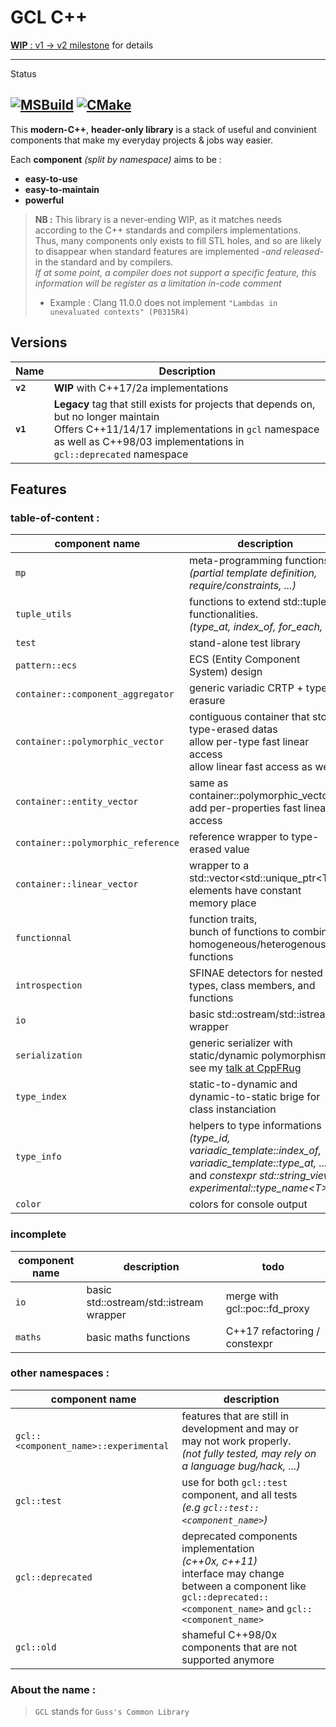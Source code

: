 # **GCL C++**

[**WIP** : v1 -> v2 milestone](https://github.com/GuillaumeDua/GCL_CPP/milestone/2) for details

---

Status

[![MSBuild](https://github.com/GuillaumeDua/GCL_CPP/actions/workflows/msbuild.yml/badge.svg?branch=master&event=push)](https://github.com/GuillaumeDua/GCL_CPP/actions/workflows/msbuild.yml)
[![CMake](https://github.com/GuillaumeDua/GCL_CPP/actions/workflows/cmake.yml/badge.svg?branch=master)](https://github.com/GuillaumeDua/GCL_CPP/actions/workflows/cmake.yml)
---

This **modern-C++**, **header-only library** is a stack of useful and convinient components that make my everyday projects & jobs way easier.

Each **component** *(split by namespace)* aims to be :
- **easy-to-use**
- **easy-to-maintain**
- **powerful**

> **NB :** This library is a never-ending WIP, as it matches needs according to the C++ standards and compilers implementations.  
> Thus, many components only exists to fill STL holes, and so are likely to disappear when standard features are implemented *-and released-* in the standard and by compilers.  
> *If at some point, a compiler does not support a specific feature, this information will be register as a limitation in-code comment*  
> - Example : Clang 11.0.0 does not implement `"Lambdas in unevaluated contexts" (P0315R4)`

## Versions

| Name | Description |
| ---- | ----------- |
| **`v2`** | **WIP** with C++17/2a implementations |
| **`v1`** | **Legacy** tag that still exists for projects that depends on, but no longer maintain<br>Offers C++11/14/17 implementations in `gcl` namespace<br>as well as C++98/03 implementations in `gcl::deprecated` namespace |

## Features

### table-of-content :
| **component** name                 | description                                                                                |
|------------------------------------|--------------------------------------------------------------------------------------------|
| `mp`                               | meta-programming functions *(partial template definition, require/constraints, ...)*       |
| `tuple_utils`                      | functions to extend std::tuple functionalities.<br>*(type_at, index_of, for_each, ...)*    |
| `test`                             | stand-alone test library                                                                   |
| `pattern::ecs`                     | ECS (Entity Component System) design                                                       |
| `container::component_aggregator`  | generic variadic CRTP + type-erasure                                                       |
| `container::polymorphic_vector`    | contiguous container that store type-erased datas<br>allow per-type fast linear access<br>allow linear fast access as well     |
| `container::entity_vector`         | same as container::polymorphic_vector<br>add per-properties fast linear access             |
| `container::polymorphic_reference` | reference wrapper to type-erased value                                                     |
| `container::linear_vector`         | wrapper to a std::vector<std::unique_ptr\<T\>><br>elements have constant memory place      |
| `functionnal`                      | function traits,<br>bunch of functions to combine homogeneous/heterogenous functions       |
| `introspection`                    | SFINAE detectors for nested types, class members, and functions                            |
| `io`                               | basic std::ostream/std::istream wrapper                                                    |
| `serialization`                    | generic serializer with static/dynamic polymorphism<br>see my [talk at CppFRug](https://github.com/cpp-frug/paris/tree/master/events/2017-01-19_n14/Serial)              |
| `type_index`                       | static-to-dynamic and dynamic-to-static brige for class instanciation                      |
| `type_info`                        | helpers to type informations<br>*(type_id, variadic_template::index_of, variadic_template::type_at, ... )*<br>and *constexpr std::string_view experimental::type_name\<T\>* |
| `color`                            | colors for console output                                                                  |

### incomplete
| **component** name               | description                              |                   todo                          |
|----------------------------------|------------------------------------------|-------------------------------------------------|
| `io`                             | basic std::ostream/std::istream wrapper  |  merge with gcl\:\:poc\:\:fd_proxy              |
| `maths`                          | basic maths functions                    |  C++17 refactoring / constexpr                  |

### other namespaces :
| **component** name                 | description                                                                                |
|------------------------------------|--------------------------------------------------------------------------------------------|
| `gcl::<component_name>::experimental` | features that are still in development and may or may not work properly.<br>*(not fully tested, may rely on a language bug/hack, ...)* |
| `gcl::test`                        | use for both `gcl::test` component, and all tests<br>*(e.g `gcl::test::<component_name>`)* |
| `gcl::deprecated`                  | deprecated components implementation<br>*(c++0x, c++11)*<br>interface may change between a component like `gcl::deprecated::<component_name>` and `gcl::<component_name>` |
| `gcl::old`                         | shameful C++98/0x components that are not supported anymore                                 |

### About the name :
> `GCL` stands for `Guss's Common Library`
